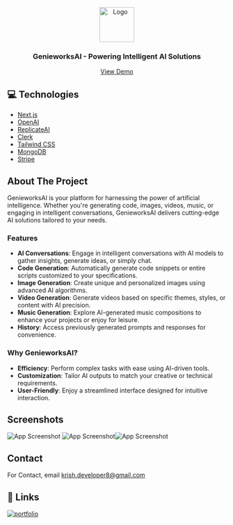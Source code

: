 <div align="center">
  <a href="https://genieworksai.vercel.app/">
    <img src="https://img001.prntscr.com/file/img001/NMUSwM6yQwadvOpjW45Vsw.png" alt="Logo" width="80" height="80">
  </a>
  <h3 align="center">GenieworksAI - Powering Intelligent AI Solutions</h3>
  <p align="center">
    <a href="https://genieworksai.vercel.app/">View Demo</a>
  </p>
</div>

## 💻 Technologies

- [Next.js](https://nextjs.org)
- [OpenAI](https://openai.com)
- [ReplicateAI](https://replicate.com/)
- [Clerk](https://clerk.com/)
- [Tailwind CSS](https://tailwindcss.com)
- [MongoDB](https://www.mongodb.com/)
- [Stripe](https://stripe.com)


## About The Project

GenieworksAI is your platform for harnessing the power of artificial intelligence. Whether you're generating code, images, videos, music, or engaging in intelligent conversations, GenieworksAI delivers cutting-edge AI solutions tailored to your needs.

### Features

- **AI Conversations**: Engage in intelligent conversations with AI models to gather insights, generate ideas, or simply chat.
- **Code Generation**: Automatically generate code snippets or entire scripts customized to your specifications.
- **Image Generation**: Create unique and personalized images using advanced AI algorithms.
- **Video Generation**: Generate videos based on specific themes, styles, or content with AI precision.
- **Music Generation**: Explore AI-generated music compositions to enhance your projects or enjoy for leisure.
- **History**: Access previously generated prompts and responses for convenience.

### Why GenieworksAI?

- **Efficiency**: Perform complex tasks with ease using AI-driven tools.
- **Customization**: Tailor AI outputs to match your creative or technical requirements.
- **User-Friendly**: Enjoy a streamlined interface designed for intuitive interaction.
## Screenshots

![App Screenshot](https://i.ibb.co/wshLTcB/image.png
)
![App Screenshot](https://img001.prntscr.com/file/img001/90hysbqMQbijOqNvI9Cg_g.png
)![App Screenshot](https://img001.prntscr.com/file/img001/7PBp146VRAyo_9dmqodidg.png
)

## Contact

For Contact, email krish.developer8@gmail.com 

## 🔗 Links
[![portfolio](https://img.shields.io/badge/my_portfolio-000?style=for-the-badge&logo=ko-fi&logoColor=white)](https://github.com/krish-developer)
